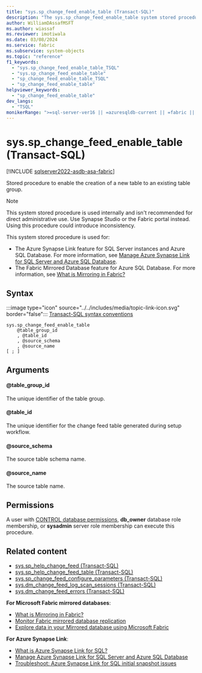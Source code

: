 ```yaml
---
title: "sys.sp_change_feed_enable_table (Transact-SQL)"
description: "The sys.sp_change_feed_enable_table system stored procedure enables the addition of a new table to an existing table group."
author: WilliamDAssafMSFT
ms.author: wiassaf
ms.reviewer: imotiwala
ms.date: 03/08/2024
ms.service: fabric
ms.subservice: system-objects
ms.topic: "reference"
f1_keywords:
  - "sys.sp_change_feed_enable_table_TSQL"
  - "sys.sp_change_feed_enable_table"
  - "sp_change_feed_enable_table_TSQL"
  - "sp_change_feed_enable_table"
helpviewer_keywords:
  - "sp_change_feed_enable_table"
dev_langs:
  - "TSQL"
monikerRange: ">=sql-server-ver16 || =azuresqldb-current || =fabric || =azure-sqldw-latest"
---
```

# sys.sp_change_feed_enable_table (Transact-SQL)

[!INCLUDE [sqlserver2022-asdb-asa-fabric](../../includes/applies-to-version/sqlserver2022-asdb-asa-fabric.md)]

Stored procedure to enable the creation of a new table to an existing table group.

> [!NOTE]  
> This system stored procedure is used internally and isn't recommended for direct administrative use. Use Synapse Studio or the Fabric portal instead. Using this procedure could introduce inconsistency.

This system stored procedure is used for:

- The Azure Synapse Link feature for SQL Server instances and Azure SQL Database. For more information, see [Manage Azure Synapse Link for SQL Server and Azure SQL Database](../../sql-server/synapse-link/synapse-link-sql-server-change-feed-manage.md).
- The Fabric Mirrored Database feature for Azure SQL Database. For more information, see [What is Mirroring in Fabric?](/fabric/database/mirrored-database/overview)

## Syntax

:::image type="icon" source="../../includes/media/topic-link-icon.svg" border="false"::: [Transact-SQL syntax conventions](../../t-sql/language-elements/transact-sql-syntax-conventions-transact-sql.md)

```syntaxsql
sys.sp_change_feed_enable_table
    @table_group_id
    , @table_id
    , @source_schema
    , @source_name
[ ; ]
```

## Arguments

#### @table_group_id

The unique identifier of the table group.

#### @table_id

The unique identifier for the change feed table generated during setup workflow.

#### @source_schema

The source table schema name.

#### @source_name

The source table name.

## Permissions

A user with [CONTROL database permissions](../security/permissions-database-engine.md), **db_owner** database role membership, or **sysadmin** server role membership can execute this procedure.

## Related content

- [sys.sp_help_change_feed (Transact-SQL)](sp-help-change-feed.md)
- [sys.sp_help_change_feed_table (Transact-SQL)](sp-help-change-feed-table.md)
- [sys.sp_change_feed_configure_parameters (Transact-SQL)](sp-change-feed-configure-parameters.md)
- [sys.dm_change_feed_log_scan_sessions (Transact-SQL)](../system-dynamic-management-views/sys-dm-change-feed-log-scan-sessions.md)
- [sys.dm_change_feed_errors (Transact-SQL)](../system-dynamic-management-views/sys-dm-change-feed-errors.md)

**For Microsoft Fabric mirrored databases**:

- [What is Mirroring in Fabric?](/fabric/database/mirrored-database/overview)
- [Monitor Fabric mirrored database replication](/fabric/database/mirrored-database/monitor)
- [Explore data in your Mirrored database using Microsoft Fabric](/fabric/database/mirrored-database/explore)

**For Azure Synapse Link**:

- [What is Azure Synapse Link for SQL?](/azure/synapse-analytics/synapse-link/sql-synapse-link-overview)
- [Manage Azure Synapse Link for SQL Server and Azure SQL Database](../../sql-server/synapse-link/synapse-link-sql-server-change-feed-manage.md)
- [Troubleshoot: Azure Synapse Link for SQL initial snapshot issues](/azure/synapse-analytics/synapse-link/troubleshoot/troubleshoot-sql-snapshot-issues)
